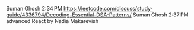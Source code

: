 Suman Ghosh
2:34 PM
https://leetcode.com/discuss/study-guide/4336794/Decoding-Essential-DSA-Patterns/
Suman Ghosh
2:37 PM
advanced React by Nadia Makarevish
